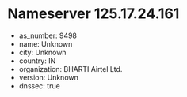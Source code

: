 # Nameserver 125.17.24.161

* as_number: 9498
* name: Unknown
* city: Unknown
* country: IN
* organization: BHARTI Airtel Ltd.
* version: Unknown
* dnssec: true
